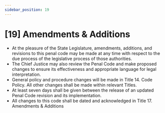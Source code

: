 ```yaml
---
sidebar_position: 19
---
```

# [19] Amendments & Additions

- At the pleasure of the State Legislature, amendments, additions, and revisions to this penal code may be made at any time with respect to the due process of the legislative process of those authorities.
- The Chief Justice may also review the Penal Code and make proposed changes to ensure its effectiveness and appropriate language for legal interpretation.
- General policy and procedure changes will be made in Title 14. Code Policy. All other changes shall be made within relevant Titles.
- At least seven days shall be given between the release of an updated Penal Code revision and its implementation.
- All changes to this code shall be dated and acknowledged in Title 17. Amendments & Additions